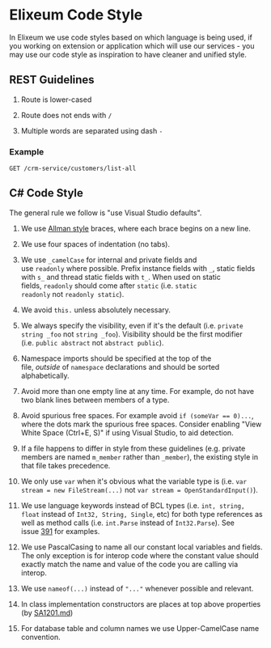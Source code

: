 # Elixeum Code Style

In Elixeum we use code styles based on which language is being used, if you working on extension or application which will use our services - you may use our code style as inspiration to have cleaner and unified style.

## REST Guidelines

1. Route is lower-cased

2. Route does not ends with `/`

3. Multiple words are separated using dash `-`

### Example

```
GET /crm-service/customers/list-all
```

## C# Code Style

The general rule we follow is "use Visual Studio defaults".

1.  We use [Allman style](http://en.wikipedia.org/wiki/Indent_style#Allman_style) braces, where each brace begins on a new line.

2.  We use four spaces of indentation (no tabs).

3.  We use `_camelCase` for internal and private fields and use `readonly` where possible. Prefix instance fields with `_`, static fields with `s_` and thread static fields with `t_`. When used on static fields, `readonly` should come after `static` (i.e. `static readonly` not `readonly static`).

4.  We avoid `this.` unless absolutely necessary.

5.  We always specify the visibility, even if it's the default (i.e. `private string _foo` not `string _foo`). Visibility should be the first modifier (i.e. `public abstract` not `abstract public`).

6.  Namespace imports should be specified at the top of the file, _outside_ of `namespace` declarations and should be sorted alphabetically.

7.  Avoid more than one empty line at any time. For example, do not have two blank lines between members of a type.

8.  Avoid spurious free spaces. For example avoid `if (someVar == 0)...`, where the dots mark the spurious free spaces. Consider enabling "View White Space (Ctrl+E, S)" if using Visual Studio, to aid detection.

9.  If a file happens to differ in style from these guidelines (e.g. private members are named `m_member` rather than `_member`), the existing style in that file takes precedence.

10.  We only use `var` when it's obvious what the variable type is (i.e. `var stream = new FileStream(...)` not `var stream = OpenStandardInput()`).

11.  We use language keywords instead of BCL types (i.e. `int, string, float` instead of `Int32, String, Single`, etc) for both type references as well as method calls (i.e. `int.Parse` instead of `Int32.Parse`). See issue [391](https://github.com/dotnet/corefx/issues/391) for examples.

12.  We use PascalCasing to name all our constant local variables and fields. The only exception is for interop code where the constant value should exactly match the name and value of the code you are calling via interop.

13.  We use `nameof(...)` instead of `"..."` whenever possible and relevant.

14.  In class implementation constructors are places at top above properties (by [SA1201.md](https://github.com/DotNetAnalyzers/StyleCopAnalyzers/blob/master/documentation/SA1201.md))

15.  For database table and column names we use Upper-CamelCase name convention.